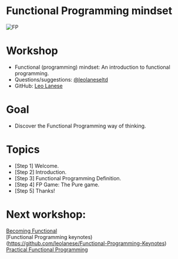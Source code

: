 # Functional Programming mindset

![FP](https://i.pinimg.com/originals/19/33/78/19337846363c15ce95366cb82a48d5c1.png "Functional programming is all about removing state from your programs/functions and leaving them pure")

# Workshop
  * Functional (programming) mindset: An introduction to functional programming.
  * Questions/suggestions: [@leolaneseltd](https://twitter.com/leolaneseltd "@leolaneseltd")
  * GitHub: [Leo Lanese](https://github.com/leolanese) 

# Goal
  * Discover the Functional Programming way of thinking. 

# Topics
  * [Step 1] Welcome. 
  * [Step 2] Introduction.
  * [Step 3] Functional Programming Definition.
  * [Step 4] FP Game: The Pure game.
  * [Step 5] Thanks!
   
# Next workshop:
[Becoming Functional](https://github.com/leolanese/Becoming-Functional)<br/>
[Functional Programming keynotes)(https://github.com/leolanese/Functional-Programming-Keynotes)<br/>
[Practical Functional Programming](https://github.com/leolanese/practical_functional_programming)<br/>


